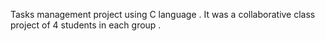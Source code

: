 Tasks management project using C language .
It was a collaborative class project of 4 students in each group .

